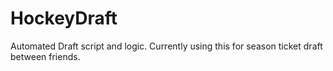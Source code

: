 # HockeyDraft
Automated Draft script and logic. Currently using this for season ticket draft between friends. 
